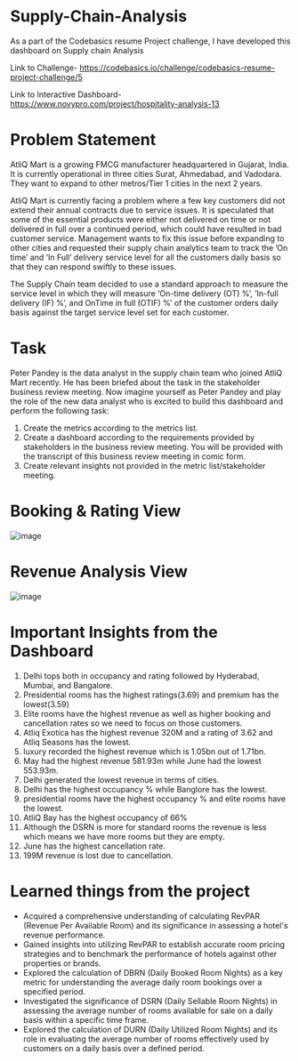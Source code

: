 # Supply-Chain-Analysis
As a part of the Codebasics resume Project challenge, I have developed this dashboard on Supply chain Analysis

Link to Challenge- https://codebasics.io/challenge/codebasics-resume-project-challenge/5

Link to Interactive Dashboard- https://www.novypro.com/project/hospitality-analysis-13

# Problem Statement

AtliQ Mart is a growing FMCG manufacturer headquartered in Gujarat, India. It is currently operational in three cities Surat, Ahmedabad, and Vadodara. They want to expand to other metros/Tier 1 cities in the next 2 years.

AtliQ Mart is currently facing a problem where a few key customers did not extend their annual contracts due to service issues. It is speculated that some of the essential products were either not delivered on time or not delivered in full over a continued period, which could have resulted in bad customer service. Management wants to fix this issue before expanding to other cities and requested their supply chain analytics team to track the ’On time’ and ‘In Full’ delivery service level for all the customers daily basis so that they can respond swiftly to these issues.

The Supply Chain team decided to use a standard approach to measure the service level in which they will measure ‘On-time delivery (OT) %’, ‘In-full delivery (IF) %’, and OnTime in full (OTIF) %’ of the customer orders daily basis against the target service level set for each customer.

# Task

Peter Pandey is the data analyst in the supply chain team who joined AtliQ Mart recently. He has been briefed about the task in the stakeholder business review meeting. Now imagine yourself as Peter Pandey and play the role of the new data analyst who is excited to build this dashboard and perform the following task:

1. Create the metrics according to the metrics list.
2. Create a dashboard according to the requirements provided by stakeholders in the business review meeting. You will be provided with the transcript of this business review meeting in comic form.
3. Create relevant insights not provided in the metric list/stakeholder meeting.
   
# Booking & Rating View

![image](https://github.com/niti007/Hospitality-Analysis/assets/90565444/63fd07a7-5c7c-4020-984b-461a715f26bf)

# Revenue Analysis View

![image](https://github.com/niti007/Hospitality-Analysis/assets/90565444/e714d0e0-fb3d-4ea7-8b33-6dd49eb3fee8)

# Important Insights from the Dashboard 

1. Delhi tops both in occupancy and rating followed by Hyderabad, Mumbai, and Bangalore.
2. Presidential rooms has the highest ratings(3.69) and premium has the lowest(3.59)
3. Elite rooms have the highest revenue as well as higher booking and cancellation rates so we need to focus on those customers.
4. Atliq Exotica has the highest revenue 320M and a rating of 3.62 and Atliq Seasons has the lowest.
5. luxury recorded the highest revenue which is 1.05bn out of 1.71bn.
6. May had the highest revenue 581.93m  while June had the lowest 553.93m.
7. Delhi generated the lowest revenue in terms of cities.
8. Delhi has the highest occupancy % while Banglore has the lowest.
9. presidential rooms have the highest occupancy % and elite rooms have the lowest.
10. AtliQ Bay has the highest occupancy of 66%
11. Although the DSRN is more for standard rooms the revenue is less which means we have more rooms but they are empty.
12. June has the highest cancellation rate.
13. 199M revenue is lost due to cancellation.

# Learned things from the project
    
- Acquired a comprehensive understanding of calculating RevPAR (Revenue Per Available Room) and its significance in assessing a hotel's revenue performance.
- Gained insights into utilizing RevPAR to establish accurate room pricing strategies and to benchmark the performance of hotels against other properties or brands.
- Explored the calculation of DBRN (Daily Booked Room Nights) as a key metric for understanding the average daily room bookings over a specified period.
- Investigated the significance of DSRN (Daily Sellable Room Nights) in assessing the average number of rooms available for sale on a daily basis within a specific time frame.
- Explored the calculation of DURN (Daily Utilized Room Nights) and its role in evaluating the average number of rooms effectively used by customers on a daily basis over a defined period.

  
    














   




